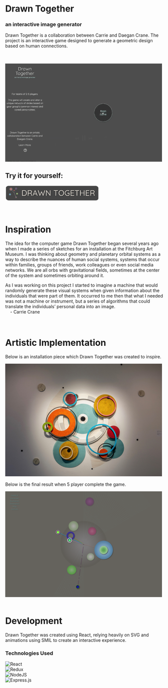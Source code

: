 # Drawn Together

### an interactive image generator


Drawn Together is a collaboration between Carrie and Daegan Crane. The project is an interactive game designed to generate a geometric design based on human connections.

<br/>
<br/>

<img src="images/demo.gif" alt="Drawn Together Demo" width="500px" >


## **Try it for yourself:**

[<img src="images/drawn_together_button.svg" width="300px" />](https://dsc-circle-server.herokuapp.com/)

<br/>  


# Inspiration

The idea for the computer game Drawn Together began several years ago when I made a series of sketches for an
installation at the Fitchburg Art Museum. I was thinking about geometry and planetary orbital systems as a way
to describe the nuances of human social systems, systems that occur within families, groups of friends, work
colleagues or even social media networks. We are all orbs with gravitational fields, sometimes at the center of
the system and sometimes orbiting around it.


As I was working on this project I started to imagine a machine that would randomly generate these visual
systems when given information about the individuals that were part of them. It occurred to me then that what I
needed was not a machine or instrument, but a series of algorithms that could translate the individuals’
personal data into an image.  
&nbsp;&nbsp;&nbsp;&nbsp;- Carrie Crane
<br/>  
<br/>

# Artistic Implementation

Below is an installation piece which Drawn Together was created to inspire.

<img src="images/beyond-measure.jpeg" alt="Orbital Networks" width="500px">
<br />  

Below is the final result when 5 player complete the game.

<img src="images/drawn_together_results.png" alt="Drawn Together Result" width="500px">


<br/>  
<br/>

# Development
Drawn Together was created using React, relying heavily on SVG and animations using SMIL to create an interactive experience.



### Technologies Used
![React](https://img.shields.io/badge/react-%2320232a.svg?style=flat&logo=react&logoColor=%2361DAFB)  
![Redux](https://img.shields.io/badge/redux-%23593d88.svg?style=flat&logo=redux&logoColor=white)  
![NodeJS](https://img.shields.io/badge/node.js-6DA55F?style=flat&logo=node.js&logoColor=white)  
![Express.js](https://img.shields.io/badge/express.js-%23404d59.svg?style=flat&logo=express&logoColor=%2361DAFB)